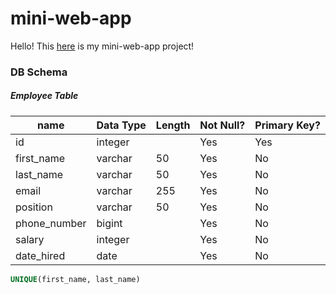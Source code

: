 # mini-web-app

Hello!
This [here](http://afternoon-dusk-09486.herokuapp.com/) is my mini-web-app project!

### DB Schema
##### Employee Table
| name         | Data Type | Length | Not Null? | Primary Key? |
| ------------ | ----------| ------ | --------- | ------------ |
| id           | integer   |        | Yes       | Yes          |
| first_name   | varchar   | 50     | Yes       | No           |
| last_name    | varchar   | 50     | Yes       | No           |
| email        | varchar   | 255    | Yes       | No           |
| position     | varchar   | 50     | Yes       | No           |
| phone_number | bigint    |        | Yes       | No           |
| salary       | integer   |        | Yes       | No           |
| date_hired   | date      |        | Yes       | No           |
```sql
UNIQUE(first_name, last_name)
```
